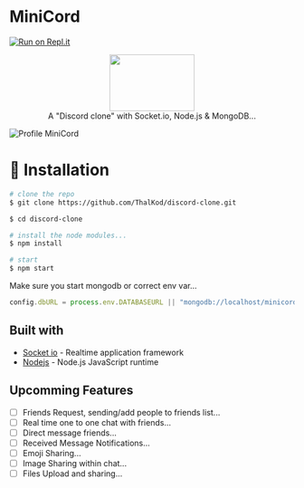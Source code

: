 # MiniCord

[![Run on Repl.it](https://repl.it/badge/github/ThalKod/discord-clone)](https://repl.it/github/ThalKod/discord-clone)


<p align="center">
  <img width="150" height="100" src="https://github.com/ThalKod/discord-clone/blob/master/MiniCord.png"> </br>
  A "Discord clone" with Socket.io, Node.js &amp; MongoDB... 
</p>

![Profile MiniCord](https://github.com/ThalKod/discord-clone/blob/master/Profile_Screen.png)


# :floppy_disk: Installation

```bash
# clone the repo
$ git clone https://github.com/ThalKod/discord-clone.git

$ cd discord-clone

# install the node modules...
$ npm install

# start
$ npm start
```
Make sure you start mongodb or correct env var...
```js
config.dbURL = process.env.DATABASEURL || "mongodb://localhost/minicord";
```


## Built with

* [Socket io](https://github.com/socketio/socket.io) - Realtime application framework
* [Nodejs](https://github.com/nodejs/node) - Node.js JavaScript runtime

## Upcomming Features
- [ ] Friends Request, sending/add people to friends list...
- [ ] Real time one to one chat with friends...
- [ ] Direct message friends...
- [ ] Received Message Notifications...
- [ ] Emoji Sharing...
- [ ] Image Sharing within chat...
- [ ] Files Upload and sharing...
